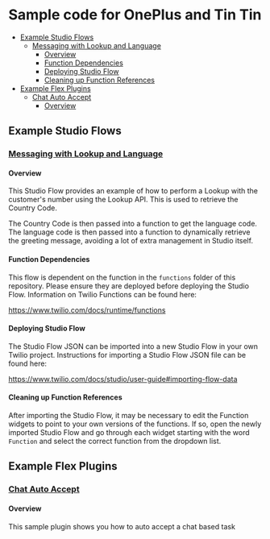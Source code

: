 # Sample code for OnePlus and Tin Tin

- [Example Studio Flows](#example-studio-flows)
  * [Messaging with Lookup and Language](#-messaging-with-lookup-and-language--studio-flows-messaging-with-lookup-and-languagejson-)
    + [Overview](#overview)
    + [Function Dependencies](#function-dependencies)
    + [Deploying Studio Flow](#deploying-studio-flow)
    + [Cleaning up Function References](#cleaning-up-function-references)
- [Example Flex Plugins](#example-flex-plugins)
  * [Chat Auto Accept](#-chat-auto-accept--https---githubcom-trogers-twilio-oneplus-samples-tree-master-flex-plugins-plugin-chat-auto-accept-)
    + [Overview](#overview-1)

## Example Studio Flows
### [Messaging with Lookup and Language](studio-flows/messaging-with-lookup-and-language.json)
#### Overview
This Studio Flow provides an example of how to perform a Lookup with the customer's number using the Lookup API. This is used to retrieve the Country Code.

The Country Code is then passed into a function to get the language code. The language code is then passed into a function to dynamically retrieve the greeting message, avoiding a lot of extra management in Studio itself.

#### Function Dependencies
This flow is dependent on the function in the `functions` folder of this repository. Please ensure they are deployed before deploying the Studio Flow. Information on Twilio Functions can be found here:

https://www.twilio.com/docs/runtime/functions

#### Deploying Studio Flow
The Studio Flow JSON can be imported into a new Studio Flow in your own Twilio project. Instructions for importing a Studio Flow JSON file can be found here:

https://www.twilio.com/docs/studio/user-guide#importing-flow-data

#### Cleaning up Function References
After importing the Studio Flow, it may be necessary to edit the Function widgets to point to your own versions of the functions. If so, open the newly imported Studio Flow and go through each widget starting with the word `Function` and select the correct function from the dropdown list.

## Example Flex Plugins
### [Chat Auto Accept](https://github.com/trogers-twilio/oneplus-samples/tree/master/flex-plugins/plugin-chat-auto-accept)
#### Overview
This sample plugin shows you how to auto accept a chat based task
 
